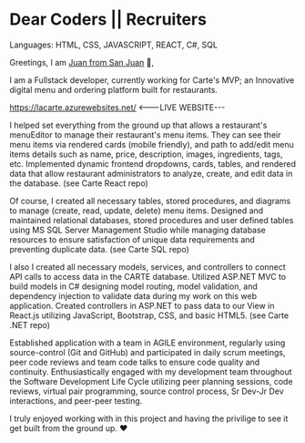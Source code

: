  # Dear Coders || Recruiters

Languages: HTML, CSS, JAVASCRIPT, REACT, C#, SQL

Greetings, I am [Juan from San Juan](https://www.linkedin.com/in/jasencio/) 👋, 

I am a Fullstack developer, currently working for Carte's MVP; an Innovative digital menu and ordering platform built for restaurants. 

https://lacarte.azurewebsites.net/
<---LIVE WEBSITE---

I helped set everything from the ground up that allows a restaurant's menuEditor to manage their restaurant's menu items. They can see their menu items via rendered cards (mobile friendly), and path to add/edit menu items details such as name, price, description, images, ingredients, tags, etc. Implemented dynamic frontend dropdowns, cards, tables, and rendered data that allow restaurant administrators to analyze, create, and edit data in the database. 
(see Carte React repo)

Of course, I created all necessary tables, stored procedures, and diagrams to manage (create, read, update, delete) menu items. Designed and maintained relational databases, stored procedures and user defined tables using 
MS SQL Server Management Studio while managing database resources to ensure satisfaction of unique data requirements and preventing duplicate data.
(see Carte SQL repo)

I also I created all necessary models, services, and controllers to connect API calls to access data in the CARTE database. Utilized ASP.NET MVC to build models in C# designing model routing, model validation, and 
dependency injection to validate data during my work on this web application. Created controllers in ASP.NET to pass data to our View in React.js utilizing JavaScript, 
Bootstrap, CSS, and basic HTML5. 
(see Carte .NET repo)

Established application with a team in AGILE environment, regularly using source-control (Git and GitHub) and participated in daily scrum meetings, peer code reviews and team code talks to ensure 
code quality and continuity. Enthusiastically engaged with my development team throughout the Software Development Life Cycle utilizing peer planning sessions, code reviews, virtual pair programming, source control process, 
Sr Dev-Jr Dev interactions, and peer-peer testing.

I truly enjoyed working with in this project and having the privilige to see it get built from the ground up. ❤️ 
